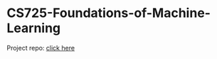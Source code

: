 # CS725-Foundations-of-Machine-Learning

Project repo: [click here](https://github.com/Jimut123/FML_Project)
